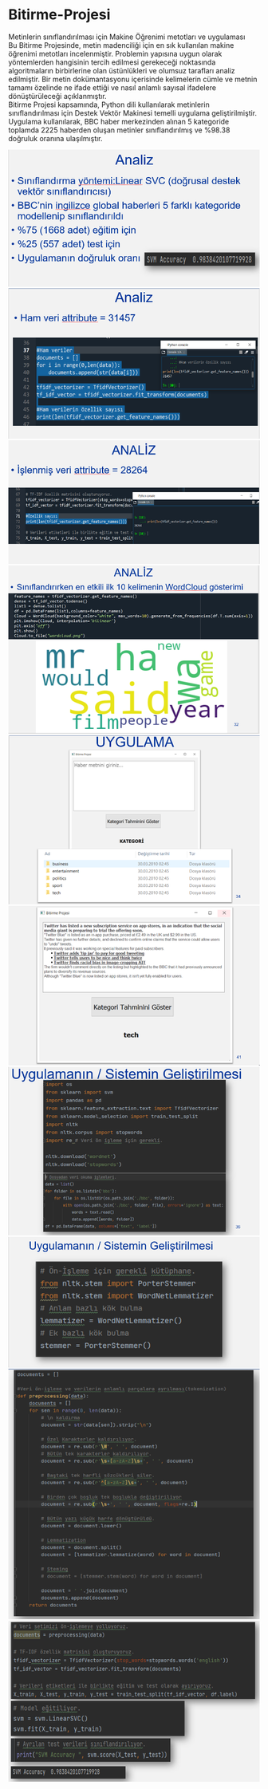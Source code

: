 # Bitirme-Projesi
Metinlerin sınıflandırılması için Makine Öğrenimi metotları ve uygulaması </br>
Bu Bitirme Projesinde, metin madenciliği için en sık kullanılan makine öğrenimi metotları incelenmiştir. Problemin yapısına uygun olarak yöntemlerden hangisinin tercih edilmesi gerekeceği noktasında algoritmaların birbirlerine olan üstünlükleri ve olumsuz tarafları analiz edilmiştir. Bir metin dokümantasyonu içerisinde kelimelerin cümle ve metnin tamamı özelinde ne ifade ettiği ve nasıl anlamlı sayısal ifadelere dönüştürüleceği açıklanmıştır.</br>
	Bitirme Projesi kapsamında, Python dili kullanılarak metinlerin sınıflandırılması için Destek Vektör Makinesi temelli uygulama geliştirilmiştir. Uygulama kullanılarak, BBC haber merkezinden alınan 5 kategoride toplamda 2225 haberden oluşan metinler sınıflandırılmış ve %98.38 doğruluk oranına ulaşılmıştır.


![alt text](https://github.com/umuturunc/Bitirme-Projesi/blob/main/Ekran%20g%C3%B6r%C3%BCnt%C3%BCleri/1.PNG) </br>
![alt text](https://github.com/umuturunc/Bitirme-Projesi/blob/main/Ekran%20g%C3%B6r%C3%BCnt%C3%BCleri/2.PNG) </br>
![alt text](https://github.com/umuturunc/Bitirme-Projesi/blob/main/Ekran%20g%C3%B6r%C3%BCnt%C3%BCleri/3.PNG) </br>
![alt text](https://github.com/umuturunc/Bitirme-Projesi/blob/main/Ekran%20g%C3%B6r%C3%BCnt%C3%BCleri/4.PNG) </br>
![alt text](https://github.com/umuturunc/Bitirme-Projesi/blob/main/Ekran%20g%C3%B6r%C3%BCnt%C3%BCleri/5.PNG) </br>
![alt text](https://github.com/umuturunc/Bitirme-Projesi/blob/main/Ekran%20g%C3%B6r%C3%BCnt%C3%BCleri/6.PNG) </br>
![alt text](https://github.com/umuturunc/Bitirme-Projesi/blob/main/Ekran%20g%C3%B6r%C3%BCnt%C3%BCleri/7.PNG) </br>
![alt text](https://github.com/umuturunc/Bitirme-Projesi/blob/main/Ekran%20g%C3%B6r%C3%BCnt%C3%BCleri/8.PNG) </br>
![alt text](https://github.com/umuturunc/Bitirme-Projesi/blob/main/Ekran%20g%C3%B6r%C3%BCnt%C3%BCleri/9.PNG) </br>
![alt text](https://github.com/umuturunc/Bitirme-Projesi/blob/main/Ekran%20g%C3%B6r%C3%BCnt%C3%BCleri/10.PNG) </br>
